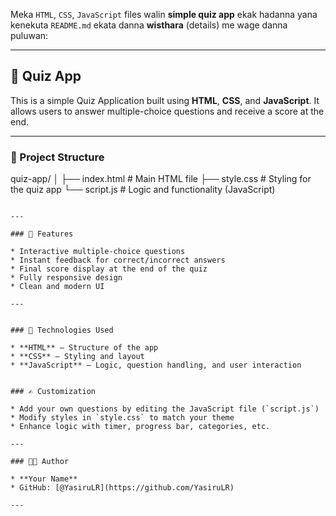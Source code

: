 Meka `HTML`, `CSS`, `JavaScript` files walin **simple quiz app** ekak hadanna yana kenekuta `README.md` ekata danna **wisthara** (details) me wage danna puluwan:

---

## 🎯 Quiz App

This is a simple Quiz Application built using **HTML**, **CSS**, and **JavaScript**. It allows users to answer multiple-choice questions and receive a score at the end.

---

### 📂 Project Structure

quiz-app/
│
├── index.html       # Main HTML file
├── style.css        # Styling for the quiz app
└── script.js        # Logic and functionality (JavaScript)
```

---

### 🚀 Features

* Interactive multiple-choice questions
* Instant feedback for correct/incorrect answers
* Final score display at the end of the quiz
* Fully responsive design
* Clean and modern UI

---


### 🔧 Technologies Used

* **HTML** – Structure of the app
* **CSS** – Styling and layout
* **JavaScript** – Logic, question handling, and user interaction


### ✍️ Customization

* Add your own questions by editing the JavaScript file (`script.js`)
* Modify styles in `style.css` to match your theme
* Enhance logic with timer, progress bar, categories, etc.

---

### 👨‍💻 Author

* **Your Name**
* GitHub: [@YasiruLR](https://github.com/YasiruLR)

---

